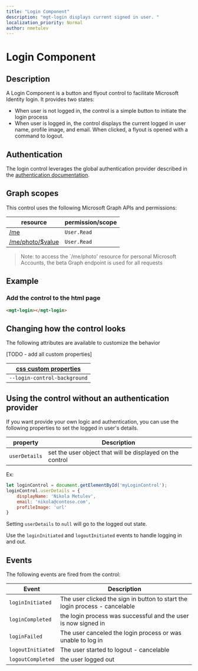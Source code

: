 ```yaml
---
title: "Login Component"
description: "mgt-login displays current signed in user. "
localization_priority: Normal
author: nmetulev
---
```


# Login Component

## Description
A Login Component is a button and flyout control to facilitate Microsoft Identity login. It provides two states:
* When user is not logged in, the control is a simple button to initiate the login process
* When user is logged in, the control displays the current logged in user name, profile image, and email. When clicked, a flyout is opened with a command to logout.

## Authentication

The login control leverages the global authentication provider described in the [authentication documentation](./../providers.md). 

## Graph scopes

This control uses the following Microsoft Graph APIs and permissions:

| resource | permission/scope |
| - | - |
| [/me](https://docs.microsoft.com/en-us/graph/api/user-get?view=graph-rest-1.0) | `User.Read` |
| [/me/photo/$value](https://docs.microsoft.com/en-us/graph/api/profilephoto-get?view=graph-rest-beta) | `User.Read` |

> Note: to access the `/me/photo' resource for personal Microsoft Accounts, the beta Graph endpoint is used for all requests

## Example

### Add the control to the html page
```html
<mgt-login></mgt-login>
```

## Changing how the control looks

The following attributes are available to customize the behavior

[TODO - add all custom properties]

| [css custom properties](../style.md) |
| - |
| `--login-control-background` |


## Using the control without an authentication provider

If you want provide your own logic and authentication, you can use the following properties to set the logged in user's details. 

| property | Description |
| --- | --- |
| `userDetails` | set the user object that will be displayed on the control |

Ex: 

```js
let loginControl = document.getElementById('myLoginControl');
loginControl.userDetails = {
    displayName: 'Nikola Metulev',
    email: 'nikola@contoso.com',
    profileImage: 'url'
}
```

Setting `userDetails` to `null` will go to the logged out state.

Use the `loginInitiated` and `logoutInitiated` events to handle logging in and out. 

## Events

The following events are fired from the control:

| Event | Description |
| --- | --- |
| `loginInitiated` | The user clicked the sign in button to start the login process - cancelable|
| `loginCompleted` | the login process was successful and the user is now signed in |
| `loginFailed` | The user canceled the login process or was unable to log in |
| `logoutInitiated` | The user started to logout - cancelable |
| `logoutCompleted` | the user logged out |
